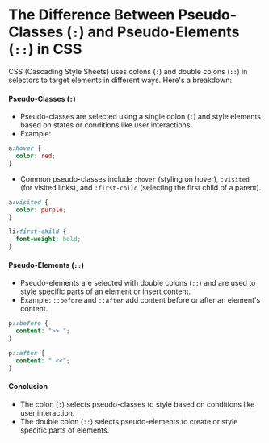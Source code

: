 # The Difference Between Pseudo-Classes (`:`) and Pseudo-Elements (`::`) in CSS

CSS (Cascading Style Sheets) uses colons (`:`) and double colons (`::`) in selectors to target elements in different ways. Here's a breakdown:

#### Pseudo-Classes (`:`)
- Pseudo-classes are selected using a single colon (`:`) and style elements based on states or conditions like user interactions.
- Example:

```css
a:hover {  
  color: red;  
}
```

- Common pseudo-classes include `:hover` (styling on hover), `:visited` (for visited links), and `:first-child` (selecting the first child of a parent).

```css
a:visited {  
  color: purple;  
}
```

```css
li:first-child {  
  font-weight: bold;  
}
```

#### Pseudo-Elements (`::`)
- Pseudo-elements are selected with double colons (`::`) and are used to style specific parts of an element or insert content.
- Example: `::before` and `::after` add content before or after an element's content.

```css
p::before {  
  content: ">> ";  
}
```

```css
p::after {  
  content: " <<";  
}
```

#### Conclusion
- The colon (`:`) selects pseudo-classes to style based on conditions like user interaction.
- The double colon (`::`) selects pseudo-elements to create or style specific parts of elements.
